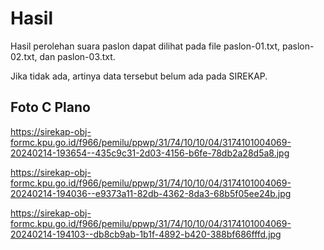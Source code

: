 # Hasil

Hasil perolehan suara paslon dapat dilihat pada file paslon-01.txt, paslon-02.txt, dan paslon-03.txt.

Jika tidak ada, artinya data tersebut belum ada pada SIREKAP.

## Foto C Plano

https://sirekap-obj-formc.kpu.go.id/f966/pemilu/ppwp/31/74/10/10/04/3174101004069-20240214-193654--435c9c31-2d03-4156-b6fe-78db2a28d5a8.jpg

https://sirekap-obj-formc.kpu.go.id/f966/pemilu/ppwp/31/74/10/10/04/3174101004069-20240214-194036--e9373a11-82db-4362-8da3-68b5f05ee24b.jpg

https://sirekap-obj-formc.kpu.go.id/f966/pemilu/ppwp/31/74/10/10/04/3174101004069-20240214-194103--db8cb9ab-1b1f-4892-b420-388bf686fffd.jpg
